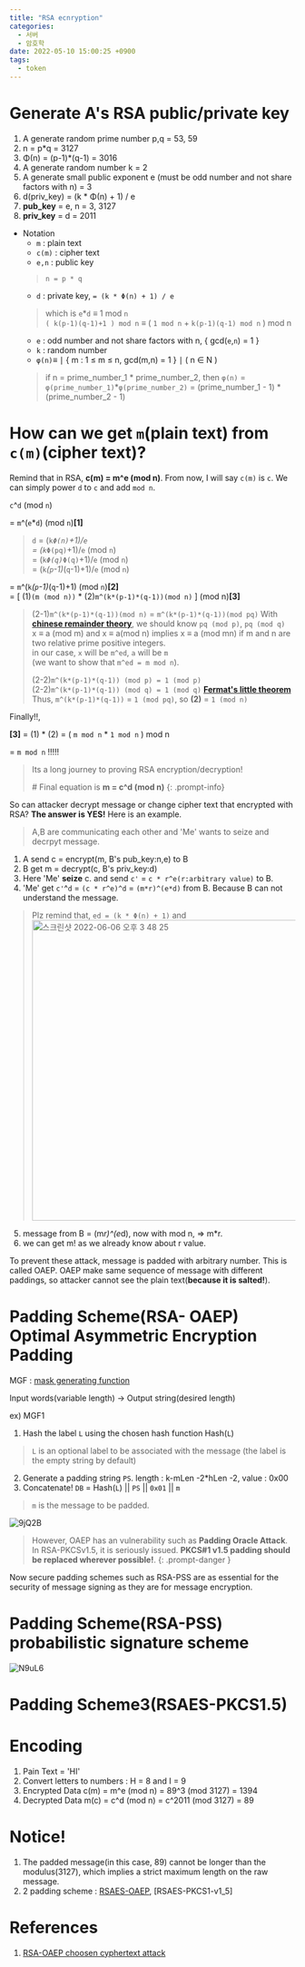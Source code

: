 ```yaml
---
title: "RSA ecnryption"
categories:
  - 서버
  - 암호학
date: 2022-05-10 15:00:25 +0900
tags:
  - token
---
```


# Generate A's RSA public/private key
1. A generate random prime number p,q = 53, 59
2. n = p*q = 3127
3. Φ(n) = (p-1)*(q-1) = 3016
4. A generate random number k = 2
5. A generate small public exponent e (must be odd number and not share factors with n) = 3
6. d(priv_key) = (k * Φ(n) + 1) / e
7. __pub_key__ = e, n = 3, 3127
8. __priv_key__ = d = 2011

* Notation
  * `m` : plain text
  * `c(m)` : cipher text
  * `e,n` : public key
  > `n = p * q`
  * `d` : private key, `= (k * Φ(n) + 1) / e`
  > which is `e`*`d` ≡ 1 mod `n`   
  > `( k(p-1)(q-1)+1 ) mod n` ≡ ( `1 mod n` + `k(p-1)(q-1) mod n` ) mod n
  * `e` : odd number and not share factors with n, { gcd(`e`,`n`) = 1 }
  * `k` : random number
  * `φ(n)`≡ ∣ { m : 1 ≤ m ≤ n, gcd(m,n) = 1 } ∣ ( n ∈ N )
  > if n = prime_number_1 * prime_number_2, then `φ(n)` = `φ(prime_number_1)`*`φ(prime_number_2)` = (prime_number_1 - 1) * (prime_number_2 - 1)

# How can we get `m`(plain text) from `c(m)`(cipher text)?

Remind that in RSA, **c(m) = m^e (mod n)**. From now, I will say `c(m)` is `c`. We can simply power `d` to `c` and add `mod n`.

`c`^`d` (mod `n`)

= `m`^(`e`*`d`) (mod `n`)**[1]**
> `d` = (`k`*`Φ(n)`+1)/`e`   
> = (`k`*`Φ(pq)`+1)/`e` (mod `n`)    
> = (`k`*`Φ(q)`*`Φ(q)`+1)/`e` (mod `n`)    
> = (`k`*(`p`-1)*(`q`-1)+1)/`e` (mod `n`)   

= `m`^(`k`*(`p`-1)*(`q`-1)+1) (mod `n`)**[2]**    
= [ (1)`(m (mod n))` * (2)`m^(k*(p-1)*(q-1))(mod n)` ] (mod n)**[3]**    

> (2-1)`m^(k*(p-1)*(q-1))(mod n)` = `m^(k*(p-1)*(q-1))(mod pq)`
> With **[chinese remainder theory](https://en.wikipedia.org/wiki/Chinese_remainder_theorem)**, we should know `pq (mod p)`, `pq (mod q)`    
> x ≡ a (mod m) and x ≡ a(mod n) implies x ≡ a (mod mn) if m and n are two relative prime positive integers.     
> in our case, `x` will be `m^ed`, `a` will be `m`    
> (we want to show that `m^ed = m mod n`).
> 
> (2-2)`m^(k*(p-1)*(q-1)) (mod p) = 1 (mod p)`    
> (2-2)`m^(k*(p-1)*(q-1)) (mod q) = 1 (mod q)` **[Fermat's little theorem](https://en.wikipedia.org/wiki/Fermat%27s_little_theorem)**    
> Thus, `m^(k*(p-1)*(q-1))` = `1 (mod pq)`, so **(2)** = `1 (mod n)`    

Finally!!, 

**[3]** = (1) * (2) = ( `m mod n` * `1 mod n` ) mod n 

= `m mod n` !!!!!

> Its a long journey to proving RSA encryption/decryption!
> 
> \# Final equation is **m = c^d (mod n)**
{: .prompt-info}

So can attacker decrypt message or change cipher text that encrypted with RSA? **The answer is YES!** Here is an example.
> A,B are communicating each other and 'Me' wants to seize and decrpyt message.

1. A send c = encrypt(m, B's pub_key:n,e) to B
2. B get m = decrypt(c, B's priv_key:d)
3. Here 'Me' **seize** c. and send `c'` = `c * r^e(r:arbitrary value)` to B.
4. 'Me' get `c'`^`d` = `(c * r^e)^d` = `(m*r)^(e*d)` from B. Because B can not understand the message.    
  > Plz remind that, `ed = (k * Φ(n) + 1)` and
  > <img width="530" alt="스크린샷 2022-06-06 오후 3 48 25" src="https://user-images.githubusercontent.com/29156882/172110152-0c65d5ab-fc81-4277-a987-7f6d6a7f95b4.png">
5. message from B = (m*r)^(e*d), now with mod n, => m*r.
6. we can get m! as we already know about r value.

To prevent these attack, message is padded with arbitrary number. This is called OAEP. OAEP make same sequence of message with different paddings, so attacker cannot see the plain text(**because it is salted!**).

# Padding Scheme(RSA- OAEP) Optimal Asymmetric Encryption Padding

MGF : [mask generating function](https://en.wikipedia.org/wiki/Mask_generation_function)

Input words(variable length) -> Output string(desired length)

ex) MGF1

1. Hash the label `L` using the chosen hash function Hash(`L`)    
  > `L` is an optional label to be associated with the message (the label is the empty string by default)
2. Generate a padding string `PS`. length : k-mLen -2*hLen -2, value : 0x00   
3. Concatenate! `DB` = Hash(`L`) || `PS` || `0x01` || `m`   
  > `m` is the message to be padded.

![9jQ2B](https://user-images.githubusercontent.com/29156882/172103665-61fcbabf-a794-4515-b3bf-cad1da72d975.png)

> However, OAEP has an vulnerability such as **Padding Oracle Attack**. In RSA-PKCSv1.5, it is seriously issued. **PKCS#1 v1.5 padding should be replaced wherever possible!**.
{: .prompt-danger }

Now secure padding schemes such as RSA-PSS are as essential for the security of message signing as they are for message encryption.

# Padding Scheme(RSA-PSS) probabilistic signature scheme
![N9uL6](https://user-images.githubusercontent.com/29156882/172111176-e1cf4311-741a-48c8-8bcf-798da55971aa.png)




# Padding Scheme3(RSAES-PKCS1.5)

# Encoding
1. Pain Text = 'HI'
2. Convert letters to numbers : H  = 8 and I = 9
3. Encrypted Data c(m) = m^e (mod n)       =   89^3 (mod 3127)     = 1394
4. Decrypted Data m(c) = c^d (mod n)       =   c^2011 (mod 3127)   = 89

# Notice!
1. The padded message(in this case, 89) cannot be longer than the modulus(3127), which implies a strict maximum length on the raw message.
2. 2 padding scheme : [RSAES-OAEP](https://en.wikipedia.org/wiki/Optimal_asymmetric_encryption_padding), [RSAES-PKCS1-v1_5]

# References
1. [RSA-OAEP choosen cyphertext attack](https://link.springer.com/content/pdf/10.1007/3-540-44647-8_14.pdf)


